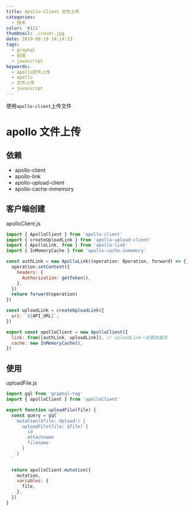 ```yaml
---
title: Apollo-Client 文件上传
categories:
  - 技术
color: '#111'
thumbnail: ./cover.jpg
date: 2019-09-19 14:14:13
tags:
  - graphql
  - 前端
  - javascript
keywords:
  - apollo文件上传
  - apollo
  - 文件上传
  - javascript
---
```


使用`apollo-client`上传文件

<!-- more -->

# apollo 文件上传

## 依赖

- apollo-client
- apollo-link
- apollo-upload-client
- apollo-cache-inmemory

## 客户端创建

apolloClient.js

```javascript
import { ApolloClient } from 'apollo-client'
import { createUploadLink } from 'apollo-upload-client'
import { ApolloLink, from } from 'apollo-link'
import { InMemoryCache } from 'apollo-cache-inmemory'

const authLink = new ApolloLink((operation: Operation, forward) => {
  operation.setContext({
    headers: {
      Authorization: getToken(),
    },
  })
  return forward(operation)
})

const uploadLink = createUploadLink({
  uri: `${API_URL}`,
})

export const apolloClient = new ApolloClient({
  link: from([authLink, uploadLink]), // uploadLink一定要放最后
  cache: new InMemoryCache(),
})
```

## 使用

uploadFile.js

```javascript
import gql from 'graphql-tag'
import { apolloClient } from 'apolloClient'

export function uploadFile(file) {
  const query = gql`
    mutation($file: Upload!) {
      uploadFile(file: $file) {
        id
        attachname
        filename
      }
    }
  `

  return apolloClient.mutation({
    mutation,
    variables: {
      file,
    },
  })
}
```
